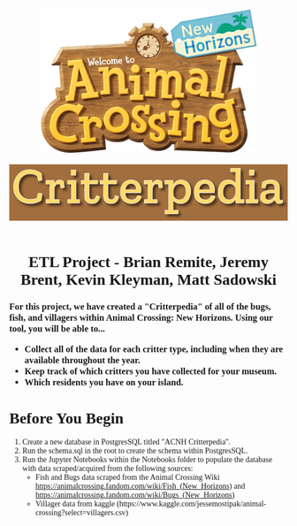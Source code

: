 
<!DOCTYPE html>
<html>
   <body style = "font-family:'Zilla Slab'">
<center><img src="Images/logo-acnh-en.png" class="center"></center><br>
<center><img src="Images/Critterpedia.png" class="center"></center><br>
<h1><center>ETL Project - Brian Remite, Jeremy Brent, Kevin Kleyman, Matt Sadowski<center></h1>

<h3> For this project, we have created a "Critterpedia" of all of the bugs, fish, and villagers within Animal Crossing: New Horizons. Using our tool, you will be able to...</h3)>

<ul>
    <li>Collect all of the data for each critter type, including when they are available throughout the year.</li>
    <li>Keep track of which critters you have collected for your museum.</li>
    <li>Which residents you have on your island.</li>
</ul>

<h1> Before You Begin </h1>

<ol>
<li>Create a new database in PostgresSQL titled "ACNH Critterpedia".</li>

<li>Run the schema.sql in the root to create the schema within PostgresSQL.</li>

<li>Run the Jupyter Notebooks within the Notebooks folder to populate the database with data scraped/acquired from the following sources:
    <ul>
    <li>Fish and Bugs data scraped from the Animal Crossing Wiki <a href="https://animalcrossing.fandom.com/wiki/Fish_(New_Horizons)"> https://animalcrossing.fandom.com/wiki/Fish_(New_Horizons)</a> and <a href="https://animalcrossing.fandom.com/wiki/Bugs_(New_Horizons)"> https://animalcrossing.fandom.com/wiki/Bugs_(New_Horizons)</a></li>
    <li>Villager data from kaggle (https://www.kaggle.com/jessemostipak/animal-crossing?select=villagers.csv)</li>
    </ul></li>
</ol>


</body>
</html>